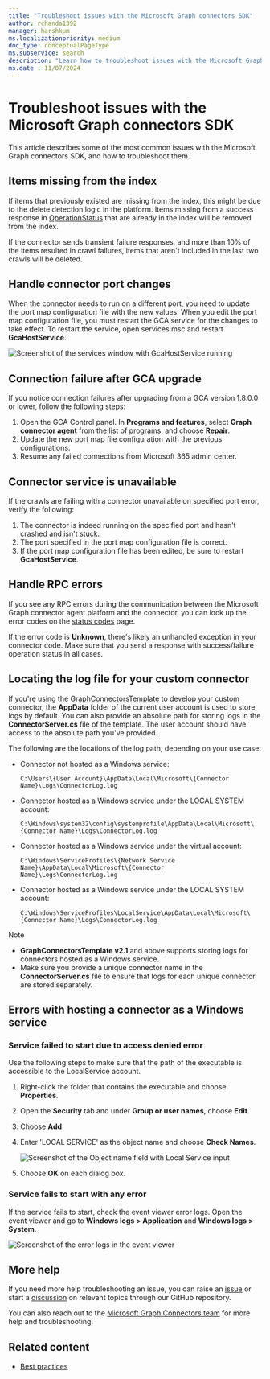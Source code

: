 ```yaml
---
title: "Troubleshoot issues with the Microsoft Graph connectors SDK"
author: rchanda1392
manager: harshkum
ms.localizationpriority: medium
doc_type: conceptualPageType
ms.subservice: search
description: "Learn how to troubleshoot issues with the Microsoft Graph connectors SDK."
ms.date : 11/07/2024
---
```


# Troubleshoot issues with the Microsoft Graph connectors SDK

This article describes some of the most common issues with the Microsoft Graph connectors SDK, and how to troubleshoot them.

## Items missing from the index

If items that previously existed are missing from the index, this might be due to the delete detection logic in the platform. Items missing from a success response in [OperationStatus](/graph/custom-connector-sdk-contracts-common#operationstatus) that are already in the index will be removed from the index.

If the connector sends transient failure responses, and more than 10% of the items resulted in crawl failures, items that aren't included in the last two crawls will be deleted.

## Handle connector port changes

When the connector needs to run on a different port, you need to update the port map configuration file with the new values. When you edit the port map configuration file, you must restart the GCA service for the changes to take effect. To restart the service, open services.msc and restart **GcaHostService**.

![Screenshot of the services window with GcaHostService running](images/connectors-sdk/services.png)

## Connection failure after GCA upgrade

If you notice connection failures after upgrading from a GCA version 1.8.0.0 or lower, follow the following steps:

1. Open the GCA Control panel. In **Programs and features**, select **Graph connector agent** from the list of programs, and choose **Repair**.
2. Update the new port map file configuration with the previous configurations.
3. Resume any failed connections from Microsoft 365 admin center.

## Connector service is unavailable

If the crawls are failing with a connector unavailable on specified port error, verify the following:  

1. The connector is indeed running on the specified port and hasn't crashed and isn't stuck.
2. The port specified in the port map configuration file is correct.
3. If the port map configuration file has been edited, be sure to restart **GcaHostService**.

## Handle RPC errors

If you see any RPC errors during the communication between the Microsoft Graph connector agent platform and the connector, you can look up the error codes on the [status codes](https://grpc.github.io/grpc/core/md_doc_statuscodes.html) page.

If the error code is **Unknown**, there's likely an unhandled exception in your connector code. Make sure that you send a response with success/failure operation status in all cases.

## Locating the log file for your custom connector

If you're using the [GraphConnectorsTemplate](https://marketplace.visualstudio.com/items?itemName=ms-graph-connectors.graphConnectors) to develop your custom connector, the **AppData** folder of the current user account is used to store logs by default. You can also provide an absolute path for storing logs in the **ConnectorServer.cs** file of the template. The user account should have access to the absolute path you've provided.

The following are the locations of the log path, depending on your use case:

- Connector not hosted as a Windows service:

    ``` Path
    C:\Users\{User Account}\AppData\Local\Microsoft\{Connector Name}\Logs\ConnectorLog.log
    ```

- Connector hosted as a Windows service under the LOCAL SYSTEM account:

    ``` Path
    C:\Windows\system32\config\systemprofile\AppData\Local\Microsoft\{Connector Name}\Logs\ConnectorLog.log
    ```

- Connector hosted as a Windows service under the virtual account:

    ``` Path
    C:\Windows\ServiceProfiles\{Network Service Name}\AppData\Local\Microsoft\{Connector Name}\Logs\ConnectorLog.log
    ```

- Connector hosted as a Windows service under the LOCAL SYSTEM account:

    ``` Path
    C:\Windows\ServiceProfiles\LocalService\AppData\Local\Microsoft\{Connector Name}\Logs\ConnectorLog.log
    ```

>[!Note]
>- **GraphConnectorsTemplate v2.1** and above supports storing logs for connectors hosted as a Windows service.
>- Make sure you provide a unique connector name in the **ConnectorServer.cs** file to ensure that logs for each unique connector are stored separately.

## Errors with hosting a connector as a Windows service

### Service failed to start due to access denied error

Use the following steps to make sure that the path of the executable is accessible to the LocalService account.

1. Right-click the folder that contains the executable and choose **Properties**.

2. Open the **Security** tab and under **Group or user names**, choose **Edit**.

3. Choose **Add**.

4. Enter 'LOCAL SERVICE' as the object name and choose **Check Names**.

    ![Screenshot of the Object name field with Local Service input](images/connectors-sdk/troubleshoot3.png)

5. Choose **OK** on each dialog box.

### Service fails to start with any error

If the service fails to start, check the event viewer error logs. Open the event viewer and go to **Windows logs > Application** and **Windows logs > System**.

![Screenshot of the error logs in the event viewer](images/connectors-sdk/troubleshoot4.png)

## More help

If you need more help troubleshooting an issue, you can raise an [issue](https://github.com/microsoftgraph/msgraph-connectors-sdk/issues) or start a [discussion](https://github.com/microsoftgraph/msgraph-connectors-sdk/discussions) on relevant topics through our GitHub repository.

You can also reach out to the [Microsoft Graph Connectors team](mailto:MicrosoftGraphConnectorsFeedback@service.microsoft.com) for more help and troubleshooting.

## Related content

- [Best practices](/graph/custom-connector-sdk-best-practices)
